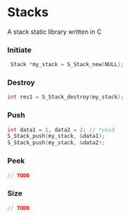 # Stacks
A stack static library written in C

### Initiate
```c
 Stack *my_stack = S_Stack_new(NULL);
```
### Destroy
```c
int res1 = S_Stack_destroy(my_stack);
```

### Push
```c
int data1 = 1, data2 = 2; // *void
S_Stack_push(my_stack, &data1);
S_Stack_push(my_stack, &data2);
```

### Peek
```c
// TODO
```

### Size
```c
// TODO
```
